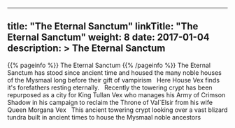 
---
title: "The Eternal Sanctum"
linkTitle: "The Eternal Sanctum"
weight: 8
date: 2017-01-04
description: >
 The Eternal Sanctum
---

{{% pageinfo %}}
The Eternal Sanctum
{{% /pageinfo %}}
The Eternal Sanctum has stood since ancient time and housed the many noble houses of the Mysmaal long before their gift of vampirism <span class="line-spacer d-block"> </span> Here House Vex finds it's forefathers resting eternally. <span class="line-spacer d-block"> </span> Recently the towering crypt has been repurposed as a city for King Tullan Vex who manages his Army of Crimson Shadow in his campaign to reclaim the Throne of Val`Elsir from his wife Queen Morgana Vex <span class="line-spacer d-block"> </span> This ancient towering crypt looking over a vast blizard tundra built in ancient times to house the Mysmaal noble ancestors
